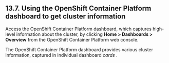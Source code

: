 ## 13.7. Using the OpenShift Container Platform dashboard to get cluster information




Access the OpenShift Container Platform dashboard, which captures high-level information about the cluster, by clicking **Home > Dashboards > Overview** from the OpenShift Container Platform web console.

The OpenShift Container Platform dashboard provides various cluster information, captured in individual dashboard _cards_ .

